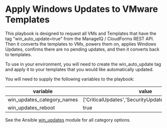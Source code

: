 # Apply Windows Updates to VMware Templates

This playbook is designed to request all VMs and Templates that have the tag "win_auto_update=true" from the ManageIQ / CloudForms REST API.  Then it converts the templates to VMs, powers them on, applies Windows Updates, confirms there are no pending updates, and then it converts back to templates.

To use in your environment, you will need to create the win_auto_update tag and apply it to your templates that you would like automatically updated.

You will need to supply the following variables to the playbook:

| variable                   | value                                                 |
|----------------------------|-------------------------------------------------------|
| win_updates_category_names | ['CriticalUpdates','SecurityUpdates','UpdateRollups'] |
| win_updates_reboot         | true                                                  |

See the Ansible [win_updates](https://docs.ansible.com/ansible/latest/modules/win_updates_module.html) module for all category options.

